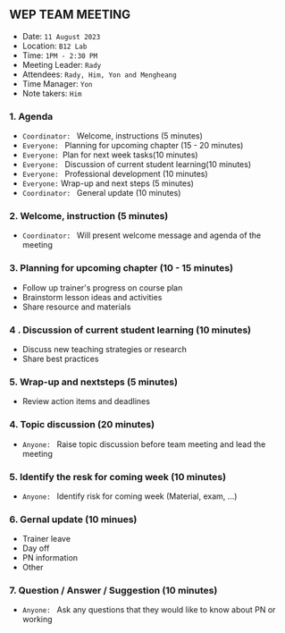 ## WEP TEAM MEETING
- Date: `11 August 2023`
- Location: `B12 Lab`
- Time: `1PM - 2:30 PM`
- Meeting Leader: `Rady`
- Attendees: `Rady, Him, Yon and Mengheang`
- Time Manager: `Yon`
- Note takers: `Him`
### 1. Agenda
- `Coordinator: `  Welcome, instructions (5 minutes)
- `Everyone: ` Planning for upcoming chapter (15 -  20 minutes)
- `Everyone: `Plan for next week tasks(10 minutes)
- `Everyone: ` Discussion of current student learning(10 minutes)
- `Everyone: ` Professional development (10 minutes)
- `Everyone:` Wrap-up and next steps (5 minutes)
- `Coordinator: ` General update (10 minutes)
### 2. Welcome, instruction (5 minutes)
- `Coordinator: ` Will present welcome message and agenda of the meeting
### 3. Planning for upcoming chapter (10 - 15 minutes)
- Follow up trainer's progress on course plan
- Brainstorm lesson ideas and activities
- Share resource and materials
### 4 . Discussion of current student learning (10 minutes)
- Discuss new teaching strategies or research
- Share best practices
### 5. Wrap-up and nextsteps (5 minutes)
- Review action items and deadlines
### 4. Topic discussion (20 minutes)
- `Anyone: ` Raise topic discussion before team meeting and lead the meeting
### 5. Identify the resk for coming week (10 minutes)
- `Anyone: ` Identify risk for coming week (Material, exam, ...)
### 6. Gernal update (10 minues)
- Trainer leave
- Day off
- PN information
- Other
### 7. Question / Answer / Suggestion (10 minutes)
- `Anyone: ` Ask any questions that they would like to know about PN or working
